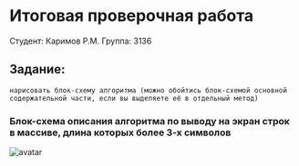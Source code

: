 # Итоговая проверочная работа
Студент: Каримов Р.М.
Группа: 3136

## Задание: 

    нарисовать блок-схему алгоритма (можно обойтись блок-схемой основной содержательной части, если вы выделяете её в отдельный метод)

### Блок-схема описания алгоритма по выводу на экран строк в массиве, длина которых более 3-х символов

![avatar](https://disk.yandex.ru/i/wycUDahAQGUVqA)


